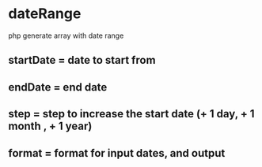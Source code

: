 # dateRange
php generate array with date range

## startDate = date to start from
## endDate = end date 
## step = step to increase the start date (+ 1 day, + 1 month , + 1 year)
## format = format for input dates, and output

